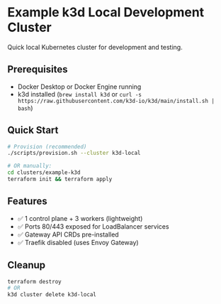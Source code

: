 # Example k3d Local Development Cluster

Quick local Kubernetes cluster for development and testing.

## Prerequisites

- Docker Desktop or Docker Engine running
- k3d installed (`brew install k3d` or `curl -s https://raw.githubusercontent.com/k3d-io/k3d/main/install.sh | bash`)

## Quick Start

```bash
# Provision (recommended)
./scripts/provision.sh --cluster k3d-local

# OR manually:
cd clusters/example-k3d
terraform init && terraform apply
```

## Features

- ✅ 1 control plane + 3 workers (lightweight)
- ✅ Ports 80/443 exposed for LoadBalancer services
- ✅ Gateway API CRDs pre-installed
- ✅ Traefik disabled (uses Envoy Gateway)

## Cleanup

```bash
terraform destroy
# OR
k3d cluster delete k3d-local
```
